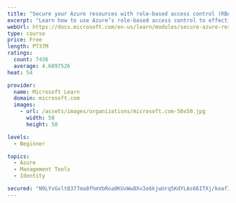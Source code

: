 ```yaml
---
title: "Secure your Azure resources with role-based access control (RBAC)"
excerpt: "Learn how to use Azure’s role-based access control to effectively manage your team’s access to Azure resources."
webUrl: https://docs.microsoft.com/en-us/learn/modules/secure-azure-resources-with-rbac/
type: course
price: Free
length: PT37M
ratings:
  count: 7436
  average: 4.6897526
heat: 54

provider:
  name: Microsoft Learn
  domain: microsoft.com
  images:
    - url: /assets/images/organizations/microsoft.com-50x50.jpg
      width: 50
      height: 50

levels:
  - Beginner

topics:
  - Azure
  - Management Tools
  - Identity

secured: "N9LYvGvlt8377ma8fhmVbRoa0KUxWw8Xv3o6kjwUrq5KdYLAs66ITXj/koafIOJpn6lAxz2I4ZNtWuwgwZFWma1+TI/j8mC/KAghIYKIgmVWSa5RAeiXWW8ptWk3e0kDsHZMgtIHYpkIyjGIYWCucbxdoVj2fUdor7dPRFNRxtGVRMXxBREltUNCKY4twfel0Q1cdatFFnk+Jd2wVH2hdr3pt9s9jhFVykZq2VqGxJdHbNplL81mX1w5z8Vy7pJz7ShoJb7uHDl7hLa6GAPTnzaQtCpawjQ/Cko2g1Zss6X0c8H0OeHVBdXy4bap2PVq+Mu4bC8uKvjme6NWFY+JhLB2HAZDBgK4oZaYv9Cripu/1Kcv/HnVMbhaT6i8w2O45NxtWKhxzUwIB0MgcCOa0/ngbIf1i+MtnmQotZVYRS4=;Eh00S1YDLI96ZtGxSYIlGQ=="
---
```


